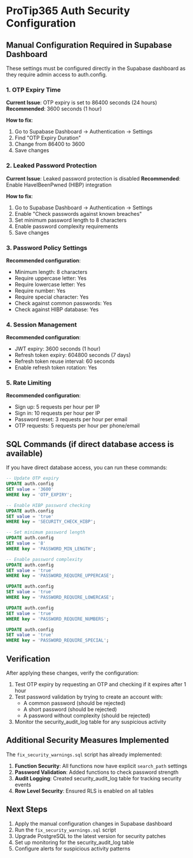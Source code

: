 # ProTip365 Auth Security Configuration

## Manual Configuration Required in Supabase Dashboard

These settings must be configured directly in the Supabase dashboard as they require admin access to auth.config.

### 1. OTP Expiry Time
**Current Issue**: OTP expiry is set to 86400 seconds (24 hours)
**Recommended**: 3600 seconds (1 hour)

**How to fix**:
1. Go to Supabase Dashboard → Authentication → Settings
2. Find "OTP Expiry Duration"
3. Change from 86400 to 3600
4. Save changes

### 2. Leaked Password Protection
**Current Issue**: Leaked password protection is disabled
**Recommended**: Enable HaveIBeenPwned (HIBP) integration

**How to fix**:
1. Go to Supabase Dashboard → Authentication → Settings
2. Enable "Check passwords against known breaches"
3. Set minimum password length to 8 characters
4. Enable password complexity requirements
5. Save changes

### 3. Password Policy Settings
**Recommended configuration**:
- Minimum length: 8 characters
- Require uppercase letter: Yes
- Require lowercase letter: Yes
- Require number: Yes
- Require special character: Yes
- Check against common passwords: Yes
- Check against HIBP database: Yes

### 4. Session Management
**Recommended configuration**:
- JWT expiry: 3600 seconds (1 hour)
- Refresh token expiry: 604800 seconds (7 days)
- Refresh token reuse interval: 60 seconds
- Enable refresh token rotation: Yes

### 5. Rate Limiting
**Recommended configuration**:
- Sign up: 5 requests per hour per IP
- Sign in: 10 requests per hour per IP
- Password reset: 3 requests per hour per email
- OTP requests: 5 requests per hour per phone/email

## SQL Commands (if direct database access is available)

If you have direct database access, you can run these commands:

```sql
-- Update OTP expiry
UPDATE auth.config 
SET value = '3600'
WHERE key = 'OTP_EXPIRY';

-- Enable HIBP password checking
UPDATE auth.config 
SET value = 'true'
WHERE key = 'SECURITY_CHECK_HIBP';

-- Set minimum password length
UPDATE auth.config 
SET value = '8'
WHERE key = 'PASSWORD_MIN_LENGTH';

-- Enable password complexity
UPDATE auth.config 
SET value = 'true'
WHERE key = 'PASSWORD_REQUIRE_UPPERCASE';

UPDATE auth.config 
SET value = 'true'
WHERE key = 'PASSWORD_REQUIRE_LOWERCASE';

UPDATE auth.config 
SET value = 'true'
WHERE key = 'PASSWORD_REQUIRE_NUMBERS';

UPDATE auth.config 
SET value = 'true'
WHERE key = 'PASSWORD_REQUIRE_SPECIAL';
```

## Verification

After applying these changes, verify the configuration:

1. Test OTP expiry by requesting an OTP and checking if it expires after 1 hour
2. Test password validation by trying to create an account with:
   - A common password (should be rejected)
   - A short password (should be rejected)
   - A password without complexity (should be rejected)
3. Monitor the security_audit_log table for any suspicious activity

## Additional Security Measures Implemented

The `fix_security_warnings.sql` script has already implemented:

1. **Function Security**: All functions now have explicit `search_path` settings
2. **Password Validation**: Added functions to check password strength
3. **Audit Logging**: Created security_audit_log table for tracking security events
4. **Row Level Security**: Ensured RLS is enabled on all tables

## Next Steps

1. Apply the manual configuration changes in Supabase dashboard
2. Run the `fix_security_warnings.sql` script
3. Upgrade PostgreSQL to the latest version for security patches
4. Set up monitoring for the security_audit_log table
5. Configure alerts for suspicious activity patterns
